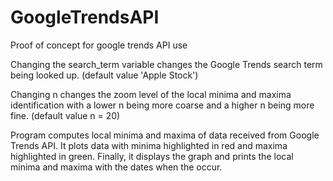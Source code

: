 # GoogleTrendsAPI
Proof of concept for google trends API use

Changing the search_term variable changes the Google Trends search term being looked up. (default value 'Apple Stock')

Changing n changes the zoom level of the local minima and maxima identification with a lower n being more coarse and a higher n being more fine. (default value n = 20)

Program computes local minima and maxima of data received from Google Trends API. It plots data with minima highlighted in red and maxima highlighted in green. Finally, it displays the graph and prints the local minima and maxima with the dates when the occur.
